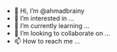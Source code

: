 - 👋 Hi, I’m @ahmadbrainy
- 👀 I’m interested in ...
- 🌱 I’m currently learning ...
- 💞️ I’m looking to collaborate on ...
- 📫 How to reach me ...

<!---
ahmadbrainy/ahmadbrainy is a ✨ special ✨ repository because its `README.md` (this file) appears on your GitHub profile.
You can click the Preview link to take a look at your changes.
--->
